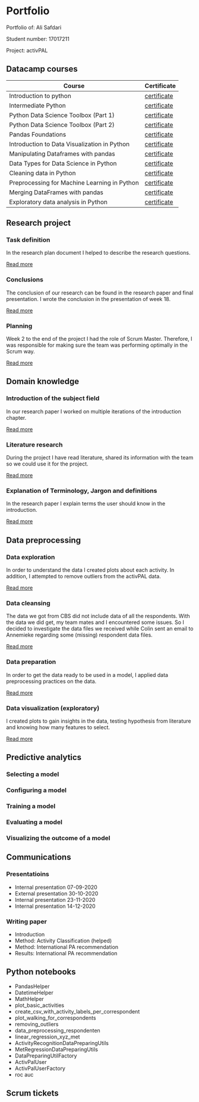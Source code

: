 # Portfolio
Portfolio of: Ali Safdari

Student number: 17017211

Project: activPAL

## Datacamp courses
| Course | Certificate |
| ----------- | ----------- |
| Introduction to python | [certificate](evidence/courses/introduction-to-python.pdf) |
| Intermediate Python	 | [certificate](evidence/courses/intermediate-python.pdf) |
| Python Data Science Toolbox (Part 1)	 | [certificate](evidence/courses/python-data-science-toolbox-part1.pdf) |
| Python Data Science Toolbox (Part 2)	 | [certificate](evidence/courses/python-data-science-toolbox-part2.pdf) |
| Pandas Foundations	 | [certificate](evidence/courses/pandas-foundations.pdf) |
| Introduction to Data Visualization in Python	 | [certificate](evidence/courses/introduction-to-data-visualization-in-python.pdf) |
| Manipulating Dataframes with pandas	 | [certificate](evidence/courses/manipulating-dataframes-with-pandas.pdf) |
| Data Types for Data Science in Python	 | [certificate](evidence/courses/data-types-for-data-science-in-python.pdf) |
| Cleaning data in Python	 | [certificate](evidence/courses/cleaning-data-in-python.pdf) |
| Preprocessing for Machine Learning in Python	 | [certificate](evidence/courses/preprocessing-for-machine-learning-in-python.pdf) |
| Merging DataFrames with pandas	 | [certificate](evidence/courses/merging-dataframes-with-pandas.pdf) |
| Exploratory data analysis in Python	 | [certificate](evidence/courses/exploratory-data-analysis-in-python.pdf) |

## Research project
### Task definition
In the research plan document I helped to describe the research questions.

[Read more](pages/research-project/task-definition.md)

### Conclusions
The conclusion of our research can be found in the research paper and final presentation. I wrote the conclusion in the presentation of week 18.

[Read more](pages/research-project/conclusions.md)

### Planning
Week 2 to the end of the project I had the role of Scrum Master. Therefore, I was responsible for making sure the team was performing optimally in the Scrum way. 

[Read more](pages/research-project/planning.md)

## Domain knowledge
### Introduction of the subject field
In our research paper I worked on multiple iterations of the introduction chapter.

[Read more](pages/domain-knowledge/introduction.md)

### Literature research
During the project I have read literature, shared its information with the team so we could use it for the project.

[Read more](pages/domain-knowledge/literature-research.md)

### Explanation of Terminology, Jargon and definitions
In the research paper I explain terms the user should know in the introduction.

[Read more](pages/domain-knowledge/terminology.md)

## Data preprocessing
### Data exploration
In order to understand the data I created plots about each activity. In addition, I attempted to remove outliers from the activPAL data.

[Read more](pages/data-preprocessing/data-exploration.md)

### Data cleansing
The data we got from CBS did not include data of all the respondents. With the data we did get, my team mates and I encountered some issues. So I decided to investigate the data files we received while Colin sent an email to Annemieke regarding some (missing) respondent data files.

[Read more](pages/data-preprocessing/data-cleansing.md)

### Data preparation
In order to get the data ready to be used in a model, I applied data preprocessing practices on the data.

[Read more](pages/data-preprocessing/data-preparation.md)


### Data visualization (exploratory)
I created plots to gain insights in the data, testing hypothesis from literature and knowing how many features to select.

[Read more](pages/data-preprocessing/data-visualization.md)

## Predictive analytics
### Selecting a model

### Configuring a model

### Training a model

### Evaluating a model

### Visualizing the outcome of a model


## Communications
### Presentatioins
- Internal presentation 07-09-2020
- External presentation 30-10-2020
- Internal presentation 23-11-2020
- Internal presentation 14-12-2020

### Writing paper
- Introduction
- Method: Activity Classification (helped)
- Method: International PA recommendation
- Results: International PA recommendation

## Python notebooks
- PandasHelper
- DatetimeHelper
- MathHelper
- plot_basic_activities
- create_csv_with_activity_labels_per_correspondent
- plot_walking_for_correspondents
- removing_outliers
- data_preprocessing_respondenten
- linear_regression_xyz_met
- ActivityRecognitionDataPreparingUtils
- MetRegressionDataPreparingUtils
- DataPreparingUtilFactory
- ActivPalUser
- ActivPalUserFactory
- roc auc

## Scrum tickets
